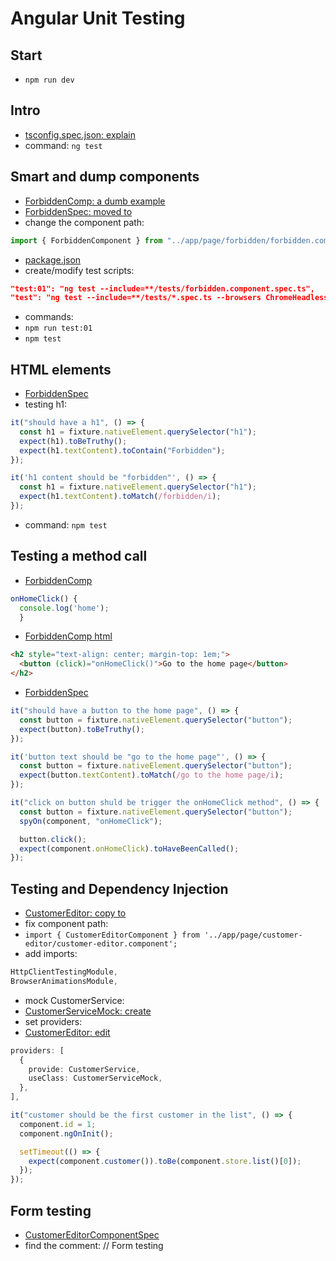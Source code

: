 # Angular Unit Testing

## Start

- `npm run dev`

## Intro

- [tsconfig.spec.json: explain](tsconfig.spec.json)
- command: `ng test`

## Smart and dump components

- [ForbiddenComp: a dumb example](src/app/page/forbidden/forbidden.component.ts)
- [ForbiddenSpec: moved to](src/tests/forbidden.component.spec.ts)
- change the component path:

```typescript
import { ForbiddenComponent } from "../app/page/forbidden/forbidden.component";
```

- [package.json](package.json)
- create/modify test scripts:

```json
"test:01": "ng test --include=**/tests/forbidden.component.spec.ts",
"test": "ng test --include=**/tests/*.spec.ts --browsers ChromeHeadless --watch false",
```

- commands:
- `npm run test:01`
- `npm test`

## HTML elements

- [ForbiddenSpec](src/tests/forbidden.component.spec.ts)
- testing h1:

```typescript
it("should have a h1", () => {
  const h1 = fixture.nativeElement.querySelector("h1");
  expect(h1).toBeTruthy();
  expect(h1.textContent).toContain("Forbidden");
});

it('h1 content should be "forbidden"', () => {
  const h1 = fixture.nativeElement.querySelector("h1");
  expect(h1.textContent).toMatch(/forbidden/i);
});
```

- command: `npm test`

## Testing a method call

- [ForbiddenComp](src/app/page/forbidden/forbidden.component.ts)

```typescript
onHomeClick() {
  console.log('home');
  }
```

- [ForbiddenComp html](src/app/page/forbidden/forbidden.component.html)

```html
<h2 style="text-align: center; margin-top: 1em;">
  <button (click)="onHomeClick()">Go to the home page</button>
</h2>
```

- [ForbiddenSpec](src/tests/forbidden.component.spec.ts)

```typescript
it("should have a button to the home page", () => {
  const button = fixture.nativeElement.querySelector("button");
  expect(button).toBeTruthy();
});

it('button text should be "go to the home page"', () => {
  const button = fixture.nativeElement.querySelector("button");
  expect(button.textContent).toMatch(/go to the home page/i);
});

it("click on button shuld be trigger the onHomeClick method", () => {
  const button = fixture.nativeElement.querySelector("button");
  spyOn(component, "onHomeClick");

  button.click();
  expect(component.onHomeClick).toHaveBeenCalled();
});
```

## Testing and Dependency Injection

- [CustomerEditor: copy to](src/tests/customer-editor.component.spec.ts)
- fix component path:
- `import { CustomerEditorComponent } from '../app/page/customer-editor/customer-editor.component';`
- add imports:

```typescript
HttpClientTestingModule,
BrowserAnimationsModule,
```

- mock CustomerService:
- [CustomerServiceMock: create](src/tests/mocks/customer.service.mock.ts)
- set providers:
- [CustomerEditor: edit](src/tests/customer-editor.component.spec.ts)

```typescript
providers: [
  {
    provide: CustomerService,
    useClass: CustomerServiceMock,
  },
],
```

```typescript
it("customer should be the first customer in the list", () => {
  component.id = 1;
  component.ngOnInit();

  setTimeout(() => {
    expect(component.customer()).toBe(component.store.list()[0]);
  });
});
```

## Form testing
- [CustomerEditorComponentSpec](src/tests/customer-editor.component.spec.ts)
- find the comment: // Form testing



